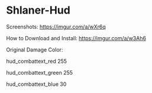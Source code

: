 # Shlaner-Hud
Screenshots: https://imgur.com/a/wXr6q

How to Download and Install: https://imgur.com/a/w3Ah6

Original Damage Color:

hud_combattext_red 255

hud_combattext_green 255

hud_combattext_blue 30

